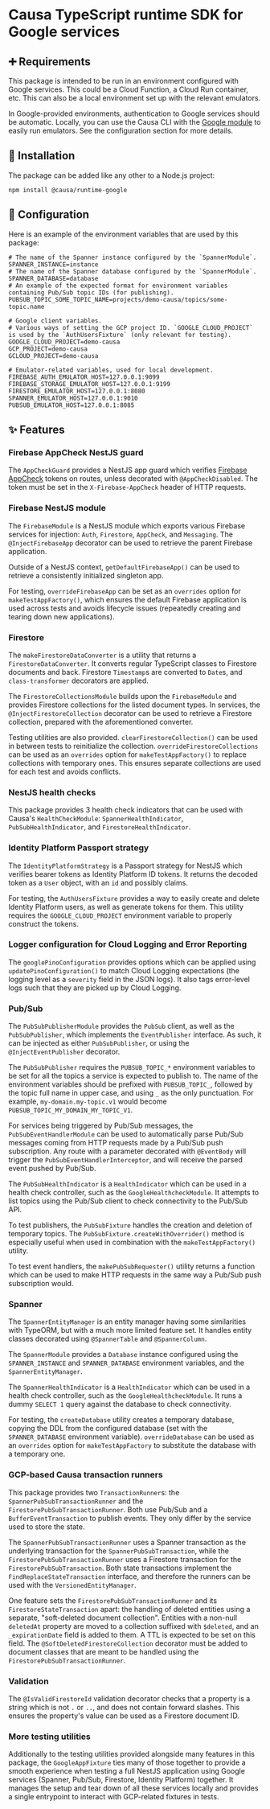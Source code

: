 # Causa TypeScript runtime SDK for Google services

## ➕ Requirements

This package is intended to be run in an environment configured with Google services. This could be a Cloud Function, a Cloud Run container, etc. This can also be a local environment set up with the relevant emulators.

In Google-provided environments, authentication to Google services should be automatic. Locally, you can use the Causa CLI with the [Google module](https://github.com/causa-io/workspace-module-google) to easily run emulators. See the configuration section for more details.

## 🎉 Installation

The package can be added like any other to a Node.js project:

```
npm install @causa/runtime-google
```

## 🔧 Configuration

Here is an example of the environment variables that are used by this package:

```
# The name of the Spanner instance configured by the `SpannerModule`.
SPANNER_INSTANCE=instance
# The name of the Spanner database configured by the `SpannerModule`.
SPANNER_DATABASE=database
# An example of the expected format for environment variables containing Pub/Sub topic IDs (for publishing).
PUBSUB_TOPIC_SOME_TOPIC_NAME=projects/demo-causa/topics/some-topic.name

# Google client variables.
# Various ways of setting the GCP project ID. `GOOGLE_CLOUD_PROJECT` is used by the `AuthUsersFixture` (only relevant for testing).
GOOGLE_CLOUD_PROJECT=demo-causa
GCP_PROJECT=demo-causa
GCLOUD_PROJECT=demo-causa

# Emulator-related variables, used for local development.
FIREBASE_AUTH_EMULATOR_HOST=127.0.0.1:9099
FIREBASE_STORAGE_EMULATOR_HOST=127.0.0.1:9199
FIRESTORE_EMULATOR_HOST=127.0.0.1:8080
SPANNER_EMULATOR_HOST=127.0.0.1:9010
PUBSUB_EMULATOR_HOST=127.0.0.1:8085
```

## ✨ Features

### Firebase AppCheck NestJS guard

The `AppCheckGuard` provides a NestJS app guard which verifies [Firebase AppCheck](https://firebase.google.com/docs/app-check) tokens on routes, unless decorated with `@AppCheckDisabled`. The token must be set in the `X-Firebase-AppCheck` header of HTTP requests.

### Firebase NestJS module

The `FirebaseModule` is a NestJS module which exports various Firebase services for injection: `Auth`, `Firestore`, `AppCheck`, and `Messaging`. The `@InjectFirebaseApp` decorator can be used to retrieve the parent Firebase application.

Outside of a NestJS context, `getDefaultFirebaseApp()` can be used to retrieve a consistently initialized singleton app.

For testing, `overrideFirebaseApp` can be set as an `overrides` option for `makeTestAppFactory()`, which ensures the default Firebase application is used across tests and avoids lifecycle issues (repeatedly creating and tearing down new applications).

### Firestore

The `makeFirestoreDataConverter` is a utility that returns a `FirestoreDataConverter`. It converts regular TypeScript classes to Firestore documents and back. Firestore `Timestamp`s are converted to `Date`s, and `class-transformer` decorators are applied.

The `FirestoreCollectionsModule` builds upon the `FirebaseModule` and provides Firestore collections for the listed document types. In services, the `@InjectFirestoreCollection` decorator can be used to retrieve a Firestore collection, prepared with the aforementioned converter.

Testing utilities are also provided. `clearFirestoreCollection()` can be used in between tests to reinitialize the collection. `overrideFirestoreCollections` can be used as an `overrides` option for `makeTestAppFactory()` to replace collections with temporary ones. This ensures separate collections are used for each test and avoids conflicts.

### NestJS health checks

This package provides 3 health check indicators that can be used with Causa's `HealthCheckModule`: `SpannerHealthIndicator`, `PubSubHealthIndicator`, and `FirestoreHealthIndicator`.

### Identity Platform Passport strategy

The `IdentityPlatformStrategy` is a Passport strategy for NestJS which verifies bearer tokens as Identity Platform ID tokens. It returns the decoded token as a `User` object, with an `id` and possibly claims.

For testing, the `AuthUsersFixture` provides a way to easily create and delete Identity Platform users, as well as generate tokens for them. This utility requires the `GOOGLE_CLOUD_PROJECT` environment variable to properly construct the tokens.

### Logger configuration for Cloud Logging and Error Reporting

The `googlePinoConfiguration` provides options which can be applied using `updatePinoConfiguration()` to match Cloud Logging expectations (the logging level as a `severity` field in the JSON logs). It also tags error-level logs such that they are picked up by Cloud Logging.

### Pub/Sub

The `PubSubPublisherModule` provides the `PubSub` client, as well as the `PubSubPublisher`, which implements the `EventPublisher` interface. As such, it can be injected as either `PubSubPublisher`, or using the `@InjectEventPublisher` decorator.

The `PubSubPublisher` requires the `PUBSUB_TOPIC_*` environment variables to be set for all the topics a service is expected to publish to. The name of the environment variables should be prefixed with `PUBSUB_TOPIC_`, followed by the topic full name in upper case, and using `_` as the only punctuation. For example, `my-domain.my-topic.v1` would become `PUBSUB_TOPIC_MY_DOMAIN_MY_TOPIC_V1`.

For services being triggered by Pub/Sub messages, the `PubSubEventHandlerModule` can be used to automatically parse Pub/Sub messages coming from HTTP requests made by a Pub/Sub push subscription. Any route with a parameter decorated with `@EventBody` will trigger the `PubSubEventHandlerInterceptor`, and will receive the parsed event pushed by Pub/Sub.

The `PubSubHealthIndicator` is a `HealthIndicator` which can be used in a health check controller, such as the `GoogleHealthcheckModule`. It attempts to list topics using the Pub/Sub client to check connectivity to the Pub/Sub API.

To test publishers, the `PubSubFixture` handles the creation and deletion of temporary topics. The `PubSubFixture.createWithOverrider()` method is especially useful when used in combination with the `makeTestAppFactory()` utility.

To test event handlers, the `makePubSubRequester()` utility returns a function which can be used to make HTTP requests in the same way a Pub/Sub push subscription would.

### Spanner

The `SpannerEntityManager` is an entity manager having some similarities with TypeORM, but with a much more limited feature set. It handles entity classes decorated using `@SpannerTable` and `@SpannerColumn`.

The `SpannerModule` provides a `Database` instance configured using the `SPANNER_INSTANCE` and `SPANNER_DATABASE` environment variables, and the `SpannerEntityManager`.

The `SpannerHealthIndicator` is a `HealthIndicator` which can be used in a health check controller, such as the `GoogleHealthcheckModule`. It runs a dummy `SELECT 1` query against the database to check connectivity.

For testing, the `createDatabase` utility creates a temporary database, copying the DDL from the configured database (set with the `SPANNER_DATABASE` environment variable). `overrideDatabase` can be used as an `overrides` option for `makeTestAppFactory` to substitute the database with a temporary one.

### GCP-based Causa transaction runners

This package provides two `TransactionRunner`s: the `SpannerPubSubTransactionRunner` and the `FirestorePubSubTransactionRunner`. Both use Pub/Sub and a `BufferEventTransaction` to publish events. They only differ by the service used to store the state.

The `SpannerPubSubTransactionRunner` uses a Spanner transaction as the underlying transaction for the `SpannerPubSubTransaction`, while the `FirestorePubSubTransactionRunner` uses a Firestore transaction for the `FirestorePubSubTransaction`. Both state transactions implement the `FindReplaceStateTransaction` interface, and therefore the runners can be used with the `VersionedEntityManager`.

One feature sets the `FirestorePubSubTransactionRunner` and its `FirestoreStateTransaction` apart: the handling of deleted entities using a separate, "soft-deleted document collection". Entities with a non-null `deletedAt` property are moved to a collection suffixed with `$deleted`, and an `_expirationDate` field is added to them. A TTL is expected to be set on this field. The `@SoftDeletedFirestoreCollection` decorator must be added to document classes that are meant to be handled using the `FirestorePubSubTransactionRunner`.

### Validation

The `@IsValidFirestoreId` validation decorator checks that a property is a string which is not `.` or `..`, and does not contain forward slashes. This ensures the property's value can be used as a Firestore document ID.

### More testing utilities

Additionally to the testing utilities provided alongside many features in this package, the `GoogleAppFixture` ties many of those together to provide a smooth experience when testing a full NestJS application using Google services (Spanner, Pub/Sub, Firestore, Identity Platform) together. It manages the setup and tear down of all these services locally and provides a single entrypoint to interact with GCP-related fixtures in tests.
